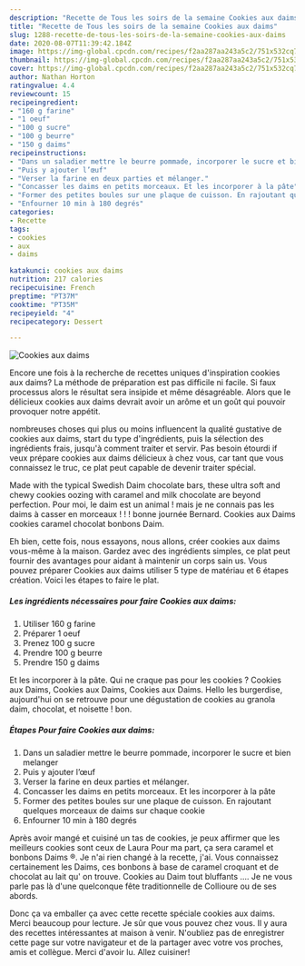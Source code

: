```yaml
---
description: "Recette de Tous les soirs de la semaine Cookies aux daims"
title: "Recette de Tous les soirs de la semaine Cookies aux daims"
slug: 1288-recette-de-tous-les-soirs-de-la-semaine-cookies-aux-daims
date: 2020-08-07T11:39:42.184Z
image: https://img-global.cpcdn.com/recipes/f2aa287aa243a5c2/751x532cq70/cookies-aux-daims-photo-principale-de-la-recette.jpg
thumbnail: https://img-global.cpcdn.com/recipes/f2aa287aa243a5c2/751x532cq70/cookies-aux-daims-photo-principale-de-la-recette.jpg
cover: https://img-global.cpcdn.com/recipes/f2aa287aa243a5c2/751x532cq70/cookies-aux-daims-photo-principale-de-la-recette.jpg
author: Nathan Horton
ratingvalue: 4.4
reviewcount: 15
recipeingredient:
- "160 g farine"
- "1 oeuf"
- "100 g sucre"
- "100 g beurre"
- "150 g daims"
recipeinstructions:
- "Dans un saladier mettre le beurre pommade, incorporer le sucre et bien melanger"
- "Puis y ajouter l’œuf"
- "Verser la farine en deux parties et mélanger."
- "Concasser les daims en petits morceaux. Et les incorporer à la pâte"
- "Former des petites boules sur une plaque de cuisson. En rajoutant quelques morceaux de daims sur chaque cookie"
- "Enfourner 10 min à 180 degrés"
categories:
- Recette
tags:
- cookies
- aux
- daims

katakunci: cookies aux daims 
nutrition: 217 calories
recipecuisine: French
preptime: "PT37M"
cooktime: "PT35M"
recipeyield: "4"
recipecategory: Dessert

---
```



![Cookies aux daims](https://img-global.cpcdn.com/recipes/f2aa287aa243a5c2/751x532cq70/cookies-aux-daims-photo-principale-de-la-recette.jpg)

Encore une fois à la recherche de recettes uniques d'inspiration cookies aux daims? La méthode de préparation est pas difficile ni facile. Si faux processus alors le résultat sera insipide et même désagréable. Alors que le délicieux cookies aux daims devrait avoir un arôme et un goût qui pouvoir provoquer notre appétit.

nombreuses choses qui plus ou moins influencent la qualité gustative de cookies aux daims, start du type d'ingrédients, puis la sélection des ingrédients frais, jusqu'à comment traiter et servir. Pas besoin étourdi if veux prépare cookies aux daims délicieux à chez vous, car tant que vous connaissez le truc, ce plat peut capable de devenir traiter spécial.

Made with the typical Swedish Daim chocolate bars, these ultra soft and chewy cookies oozing with caramel and milk chocolate are beyond perfection. Pour moi, le daim est un animal ! mais je ne connais pas les daims à casser en morceaux ! ! ! bonne journée Bernard. Cookies aux Daims cookies caramel chocolat bonbons Daim.


Eh bien, cette fois, nous essayons, nous allons, créer cookies aux daims vous-même à la maison. Gardez avec des ingrédients simples, ce plat peut fournir des avantages pour aidant à maintenir un corps sain us. Vous pouvez préparer Cookies aux daims utiliser 5 type de matériau et 6 étapes création. Voici les étapes to faire le plat.

<!--inarticleads1-->

##### Les ingrédients nécessaires pour faire Cookies aux daims:

1. Utiliser 160 g farine
1. Préparer 1 oeuf
1. Prenez 100 g sucre
1. Prendre 100 g beurre
1. Prendre 150 g daims


Et les incorporer à la pâte. Qui ne craque pas pour les cookies ? Cookies aux Daims, Cookies aux Daims, Cookies aux Daims. Hello les burgerdise, aujourd&#39;hui on se retrouve pour une dégustation de cookies au granola daim, chocolat, et noisette ! bon. 

<!--inarticleads2-->

##### Étapes Pour faire Cookies aux daims:

1. Dans un saladier mettre le beurre pommade, incorporer le sucre et bien melanger
1. Puis y ajouter l’œuf
1. Verser la farine en deux parties et mélanger.
1. Concasser les daims en petits morceaux. Et les incorporer à la pâte
1. Former des petites boules sur une plaque de cuisson. En rajoutant quelques morceaux de daims sur chaque cookie
1. Enfourner 10 min à 180 degrés


Après avoir mangé et cuisiné un tas de cookies, je peux affirmer que les meilleurs cookies sont ceux de Laura Pour ma part, ça sera caramel et bonbons Daims ®. Je n&#39;ai rien changé à la recette, j&#39;ai. Vous connaissez certainement les Daims, ces bonbons à base de caramel croquant et de chocolat au lait qu&#39; on trouve. Cookies au Daim tout bluffants …. Je ne vous parle pas là d&#39;une quelconque fête traditionnelle de Collioure ou de ses abords. 


Donc ça va emballer ça avec cette recette spéciale cookies aux daims. Merci beaucoup pour lecture. Je sûr que vous pouvez chez vous. Il y aura des recettes  intéressantes at maison à venir. N'oubliez pas de enregistrer cette page sur votre navigateur et de la partager avec votre vos proches, amis et collègue. Merci d'avoir lu. Allez cuisiner!
